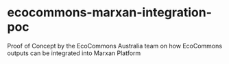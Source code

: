 # ecocommons-marxan-integration-poc
Proof of Concept by the EcoCommons Australia team on how EcoCommons outputs can be integrated into Marxan Platform
